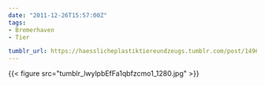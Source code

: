 ```yaml
---
date: "2011-12-26T15:57:00Z"
tags:
- Bremerhaven
- Tier

tumblr_url: https://haesslicheplastiktiereundzeugs.tumblr.com/post/14968351454
---
```

{{< figure src="tumblr_lwylpbEfFa1qbfzcmo1_1280.jpg" >}}
